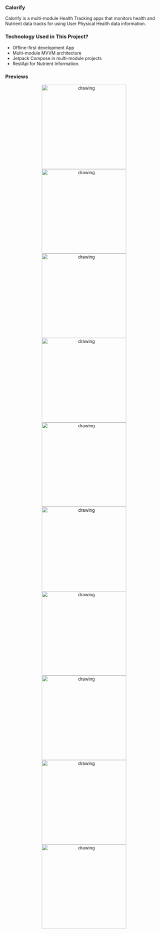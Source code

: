 ### Calorify
Calorify is a multi-module Health Tracking apps that monitors health and Nutrient data tracks for using User Physical Health data information.
 
### Technology Used in This Project?
- Offline-first development App
- Multi-module MVVM architecture
- Jetpack Compose in multi-module projects
- RestApi for Nutrient Information.

### Previews
<p align="center">
<img src="![Screenshot_20250112-193622](https://github.com/user-attachments/assets/6304a2e3-50e8-49d0-97d1-747af6ac1536)" alt="drawing" width="270px" />
<img src="![Screenshot_20250112-193625](https://github.com/user-attachments/assets/a4159984-2322-460d-8ee3-968ae32c6f3a)" alt="drawing" width="270px" />
<img src="![Screenshot_20250112-193653](https://github.com/user-attachments/assets/76184272-cfe6-45ad-a09c-c415f0f59c51)" alt="drawing" width="270px" /> 
<img src="![![Screenshot_20250112-193543](https://github.com/user-attachments/assets/3f2b79b3-4b02-478d-80ed-3c6ee1cce218)" alt="drawing" width="270px" />
<img src =![Screenshot_20250112-193604](https://github.com/user-attachments/assets/97f79fc1-176e-47fe-b15b-6b401d6a5cb3) alt="drawing" width="270px" />
<img src =![Screenshot_20250112-193608](https://github.com/user-attachments/assets/6fa32249-65e9-4d84-b1c8-36d003395c42) alt="drawing" width="270px" />
<img src =![Screenshot_20250112-193611](https://github.com/user-attachments/assets/2777690d-0a1d-4f90-9f06-ed2cf18ee202) alt="drawing" width="270px" />
<img src =![Screenshot_20250112-193613](https://github.com/user-attachments/assets/a85e5eea-c5c0-4822-b3da-7d21b4393ada)  alt="drawing" width="270px" />
<img src =![Screenshot_20250112-193616](https://github.com/user-attachments/assets/48d592a7-383a-4d11-9494-d38f2493bda8)  alt="drawing" width="270px" />
<img src =![Screenshot_20250112-193619](https://github.com/user-attachments/assets/230cf7c4-f180-4dfd-b347-252a6df26ec8)  alt="drawing" width="270px" />
</br>
</p>



